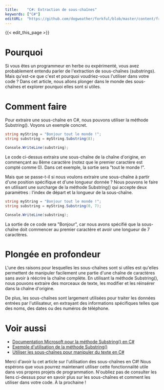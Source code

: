 ```yaml
---
title:    "C#: Extraction de sous-chaînes"
keywords: ["C#"]
editURL:  "https://github.com/dogweather/forkful/blob/master/content/fr/c-sharp/extracting-substrings.md"
---
```


{{< edit_this_page >}}

# Pourquoi

Si vous êtes un programmeur en herbe ou expérimenté, vous avez probablement entendu parler de l'extraction de sous-chaînes (substrings). Mais qu'est-ce que c'est et pourquoi voudriez-vous l'utiliser dans votre code ? Dans cet article, nous allons plonger dans le monde des sous-chaînes et explorer pourquoi elles sont si utiles.

# Comment faire

Pour extraire une sous-chaîne en C#, nous pouvons utiliser la méthode Substring(). Voyons un exemple concret.

```C#
string myString = "Bonjour tout le monde !";
string substring = myString.Substring(8);

Console.WriteLine(substring);
```
Le code ci-dessus extraira une sous-chaîne de la chaîne d'origine, en commençant au 8ème caractère (notez que le premier caractère est compté comme 0). Dans cet exemple, la sortie sera "tout le monde !".

Mais que se passe-t-il si nous voulons extraire une sous-chaîne à partir d'une position spécifique et d'une longueur donnée ? Nous pouvons le faire en utilisant une surcharge de la méthode Substring() qui accepte deux paramètres : l'index de départ et la longueur de la sous-chaîne.

```C#
string myString = "Bonjour tout le monde !";
string substring = myString.Substring(0, 7);

Console.WriteLine(substring);
```
La sortie de ce code sera "Bonjour", car nous avons spécifié que la sous-chaîne doit commencer au premier caractère et avoir une longueur de 7 caractères.

# Plongée en profondeur

L'une des raisons pour lesquelles les sous-chaînes sont si utiles est qu'elles permettent de manipuler facilement une partie d'une chaîne de caractères sans avoir à réécrire la chaîne complète. En utilisant la méthode Substring(), nous pouvons extraire des morceaux de texte, les modifier et les réinsérer dans la chaîne d'origine.

De plus, les sous-chaînes sont largement utilisées pour traiter les données entrées par l'utilisateur, en extrayant des informations spécifiques telles que des noms, des dates ou des numéros de téléphone.

# Voir aussi

- [Documentation Microsoft pour la méthode Substring() en C#](https://docs.microsoft.com/fr-fr/dotnet/api/system.string.substring?view=netcore-3.1)
- [Exemple d'utilisation de la méthode Substring()](https://www.tutorialspoint.com/csharp/csharp_string_substring.htm)
- [Utiliser les sous-chaînes pour manipuler du texte en C#](https://www.c-sharpcorner.com/article/11-ways-to-manipulate-the-c-sharp-string/)

Merci d'avoir lu cet article sur l'utilisation des sous-chaînes en C#! Nous espérons que vous pourrez maintenant utiliser cette fonctionnalité utile dans vos propres projets de programmation. N'oubliez pas de consulter les liens ci-dessus pour en savoir plus sur les sous-chaînes et comment les utiliser dans votre code. À la prochaine !